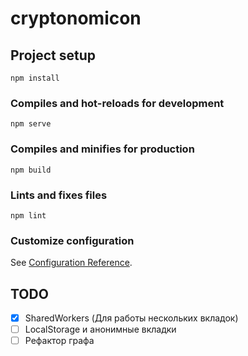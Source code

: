 # cryptonomicon

## Project setup

```
npm install
```

### Compiles and hot-reloads for development

```
npm serve
```

### Compiles and minifies for production

```
npm build
```

### Lints and fixes files

```
npm lint
```

### Customize configuration

See [Configuration Reference](https://cli.vuejs.org/config/).

## TODO

- [x] SharedWorkers (Для работы нескольких вкладок)
- [ ] LocalStorage и анонимные вкладки
- [ ] Рефактор графа
